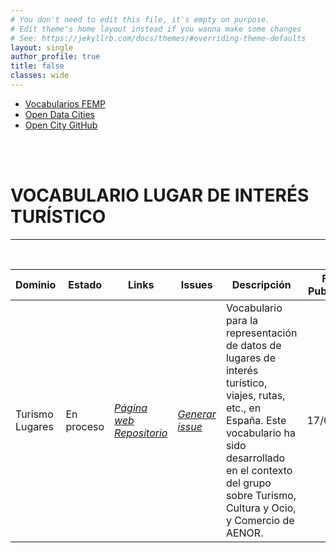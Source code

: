 ```yaml
---
# You don't need to edit this file, it's empty on purpose.
# Edit theme's home layout instead if you wanna make some changes
# See: https://jekyllrb.com/docs/themes/#overriding-theme-defaults
layout: single
author_profile: true 
title: false
classes: wide
---
```

<head>
<link href="stylesheet.css" rel="stylesheet"/>
  
  <nav class="style-4">
<ul class="menu-4">
	<li class="current"><a href="https://fempcatalogo.github.io/FEMPTFG/" data-hover="Vocabularios FEMP">Vocabularios FEMP</a></li>
	<li class="left"><a href="http://vocab.linkeddata.es/datosabiertos/" data-hover="Open Data Cities">Open Data Cities</a></li>
	<li class="left"><a href="https://github.com/opencitydata/" data-hover="Open City GitHub">Open City GitHub</a></li>
</ul>
	</nav>
	<br><br>
  
</head>

<div id="bodyid">
<link href="stylesheet.css" rel="stylesheet"/>

<h1> VOCABULARIO LUGAR DE INTERÉS TURÍSTICO </h1>
</div>
  
---

&nbsp;
 

  
  
| Dominio |  Estado  |   Links   |   Issues   |   Descripción   |  Fecha Publicación |   Prefijo   | Formatos |   Liciencia | Idiomas   | 
| -------- | -------- | --------- | ---------- | --------------- | -------- | --------- | -------- | --------- | ---------- | 
| Turismo   Lugares | En proceso | *[Página web](http://vocab.linkeddata.es/datosabiertos/def/turismo/lugar/index-en.html)* *[Repositorio](https://github.com/opencitydata/cultura-ocio-lugares-interes)*   |  *[Generar issue](https://github.com/opencitydata/cultura-ocio-lugares-interes/issues)*   | Vocabulario para la representación de datos de lugares de interés turístico, viajes, rutas, etc., en España. Este vocabulario ha sido desarrollado en el contexto del grupo sobre Turismo, Cultura y Ocio, y Comercio de AENOR.   | 17/05/2018 | estur  | rdf+xml   html   turtle | CC-BY  | es |
 
 
 
&nbsp;



